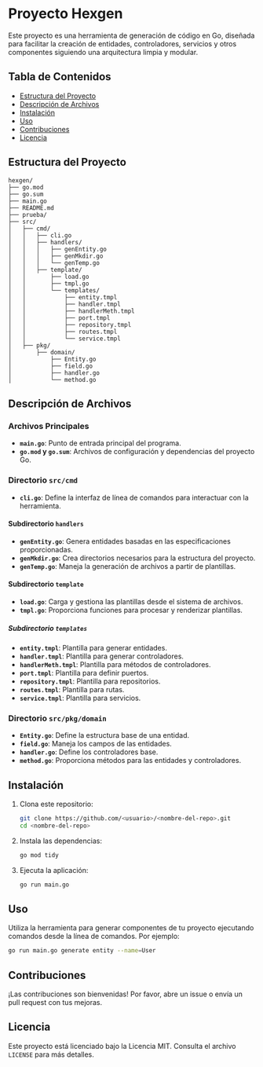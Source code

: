 # Proyecto Hexgen

Este proyecto es una herramienta de generación de código en Go, diseñada para facilitar la creación de entidades, controladores, servicios y otros componentes siguiendo una arquitectura limpia y modular.

## Tabla de Contenidos

- [Estructura del Proyecto](#estructura-del-proyecto)
- [Descripción de Archivos](#descripción-de-archivos)
- [Instalación](#instalación)
- [Uso](#uso)
- [Contribuciones](#contribuciones)
- [Licencia](#licencia)

## Estructura del Proyecto

```plaintext
hexgen/
├── go.mod
├── go.sum
├── main.go
├── README.md
├── prueba/
├── src/
│   ├── cmd/
│   │   ├── cli.go
│   │   ├── handlers/
│   │   │   ├── genEntity.go
│   │   │   ├── genMkdir.go
│   │   │   └── genTemp.go
│   │   ├── template/
│   │       ├── load.go
│   │       ├── tmpl.go
│   │       └── templates/
│   │           ├── entity.tmpl
│   │           ├── handler.tmpl
│   │           ├── handlerMeth.tmpl
│   │           ├── port.tmpl
│   │           ├── repository.tmpl
│   │           ├── routes.tmpl
│   │           └── service.tmpl
│   ├── pkg/
│       ├── domain/
│           ├── Entity.go
│           ├── field.go
│           ├── handler.go
│           └── method.go
```

## Descripción de Archivos

### Archivos Principales

- **`main.go`**: Punto de entrada principal del programa.
- **`go.mod` y `go.sum`**: Archivos de configuración y dependencias del proyecto Go.

### Directorio `src/cmd`

- **`cli.go`**: Define la interfaz de línea de comandos para interactuar con la herramienta.

#### Subdirectorio `handlers`

- **`genEntity.go`**: Genera entidades basadas en las especificaciones proporcionadas.
- **`genMkdir.go`**: Crea directorios necesarios para la estructura del proyecto.
- **`genTemp.go`**: Maneja la generación de archivos a partir de plantillas.

#### Subdirectorio `template`

- **`load.go`**: Carga y gestiona las plantillas desde el sistema de archivos.
- **`tmpl.go`**: Proporciona funciones para procesar y renderizar plantillas.

##### Subdirectorio `templates`

- **`entity.tmpl`**: Plantilla para generar entidades.
- **`handler.tmpl`**: Plantilla para generar controladores.
- **`handlerMeth.tmpl`**: Plantilla para métodos de controladores.
- **`port.tmpl`**: Plantilla para definir puertos.
- **`repository.tmpl`**: Plantilla para repositorios.
- **`routes.tmpl`**: Plantilla para rutas.
- **`service.tmpl`**: Plantilla para servicios.

### Directorio `src/pkg/domain`

- **`Entity.go`**: Define la estructura base de una entidad.
- **`field.go`**: Maneja los campos de las entidades.
- **`handler.go`**: Define los controladores base.
- **`method.go`**: Proporciona métodos para las entidades y controladores.

## Instalación

1. Clona este repositorio:

   ```bash
   git clone https://github.com/<usuario>/<nombre-del-repo>.git
   cd <nombre-del-repo>
   ```

2. Instala las dependencias:

   ```bash
   go mod tidy
   ```

3. Ejecuta la aplicación:

   ```bash
   go run main.go
   ```

## Uso

Utiliza la herramienta para generar componentes de tu proyecto ejecutando comandos desde la línea de comandos. Por ejemplo:

```bash
go run main.go generate entity --name=User
```

## Contribuciones

¡Las contribuciones son bienvenidas! Por favor, abre un issue o envía un pull request con tus mejoras.

## Licencia

Este proyecto está licenciado bajo la Licencia MIT. Consulta el archivo `LICENSE` para más detalles.
